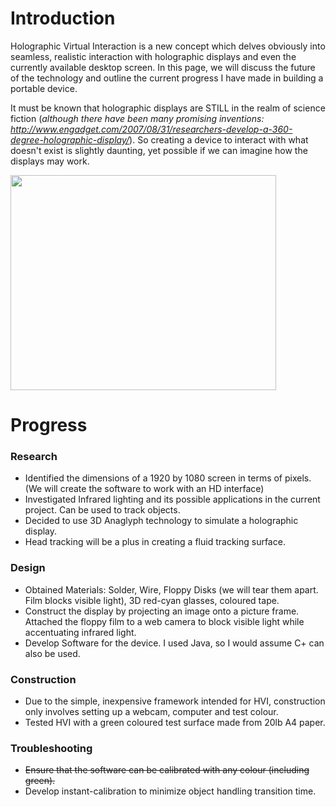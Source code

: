 # Introduction #

Holographic Virtual Interaction is a new concept which delves obviously into seamless, realistic interaction with holographic displays and even the currently available desktop screen. In this page, we will discuss the future of the technology and outline the current progress I have made in building a portable device.

It must be known that holographic displays are STILL in the realm of science fiction (_although there have been many promising inventions: http://www.engadget.com/2007/08/31/researchers-develop-a-360-degree-holographic-display/_). So creating a device to interact with what doesn't exist is slightly daunting, yet possible if we can imagine how the displays may work.

<a href='http://www.youtube.com/watch?feature=player_embedded&v=FF1vFTQOWN4' target='_blank'><img src='http://img.youtube.com/vi/FF1vFTQOWN4/0.jpg' width='425' height=344 /></a>

# Progress #

### Research ###
  * Identified the dimensions of a 1920 by 1080 screen in terms of pixels. (We will create the software to work with an HD interface)
  * Investigated Infrared lighting and its possible applications in the current project. Can be used to track objects.
  * Decided to use 3D Anaglyph technology to simulate a holographic display.
  * Head tracking will be a plus in creating a fluid tracking surface.

### Design ###
  * Obtained Materials: Solder, Wire, Floppy Disks (we will tear them apart. Film blocks visible light), 3D red-cyan glasses, coloured tape.
  * Construct the display by projecting an image onto a picture frame. Attached the floppy film to a web camera to block visible light while accentuating infrared light.
  * Develop Software for the device. I used Java, so I would assume C+ can also be used.

### Construction ###
  * Due to the simple, inexpensive framework intended for HVI, construction only involves setting up a webcam, computer and test colour.
  * Tested HVI with a green coloured test surface made from 20lb A4 paper.

### Troubleshooting ###
  * ~~Ensure that the software can be calibrated with any colour (including green).~~
  * Develop instant-calibration to minimize object handling transition time.